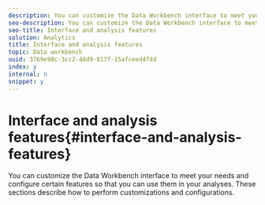 ```yaml
---
description: You can customize the Data Workbench interface to meet your needs and configure certain features so that you can use them in your analyses. These sections describe how to perform customizations and configurations.
seo-description: You can customize the Data Workbench interface to meet your needs and configure certain features so that you can use them in your analyses. These sections describe how to perform customizations and configurations.
seo-title: Interface and analysis features
solution: Analytics
title: Interface and analysis features
topic: Data workbench
uuid: 3769e98c-3cc2-44d9-817f-15afceed4f4d
index: y
internal: n
snippet: y
---
```


# Interface and analysis features{#interface-and-analysis-features}

You can customize the Data Workbench interface to meet your needs and configure certain features so that you can use them in your analyses. These sections describe how to perform customizations and configurations.

